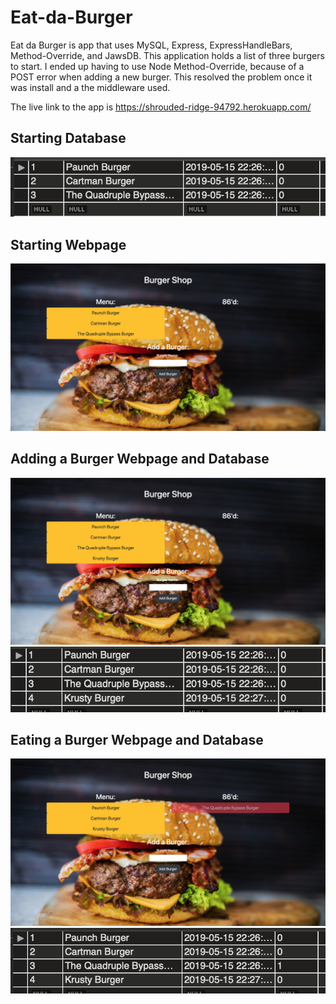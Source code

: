# Eat-da-Burger

Eat da Burger is app that uses MySQL, Express, ExpressHandleBars, Method-Override, and JawsDB. This application holds a list of three burgers to start. I ended up having to use Node Method-Override, because of a POST error when adding a new burger. This resolved the problem once it was install and a the middleware used.

The live link to the app is https://shrouded-ridge-94792.herokuapp.com/

## Starting Database
![alt text](https://github.com/tayler176/Eat-da-Burger/blob/master/public/assets/img/Screen%20Shot%202019-05-15%20at%2018.27.27.png)

## Starting Webpage
![alt text](https://github.com/tayler176/Eat-da-Burger/blob/master/public/assets/img/Screen%20Shot%202019-05-15%20at%2018.27.41.png)

## Adding a Burger Webpage and Database
![alt text](https://github.com/tayler176/Eat-da-Burger/blob/master/public/assets/img/Screen%20Shot%202019-05-15%20at%2018.28.10.png)
![alt text](https://github.com/tayler176/Eat-da-Burger/blob/master/public/assets/img/Screen%20Shot%202019-05-15%20at%2018.28.26.png)

## Eating a Burger Webpage and Database
![alt text](https://github.com/tayler176/Eat-da-Burger/blob/master/public/assets/img/Screen%20Shot%202019-05-15%20at%2018.29.16.png)
![alt text](https://github.com/tayler176/Eat-da-Burger/blob/master/public/assets/img/Screen%20Shot%202019-05-15%20at%2018.29.30.png)
